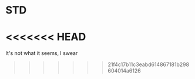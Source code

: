 # STD
<<<<<<< HEAD
=======
It's not what it seems, I swear
>>>>>>> 21f4c17b11c3eabd614867181b298604014a6126
